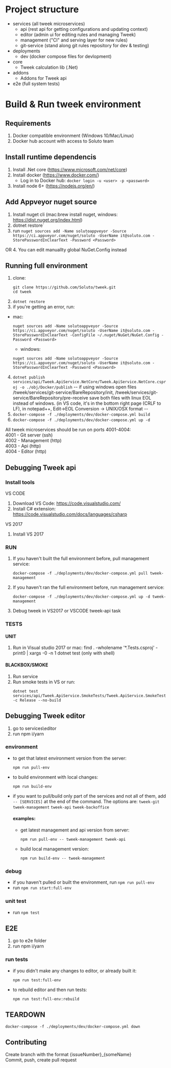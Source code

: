 # Project structure

- services (all tweek microservices)
   - api (rest api for getting configurations and updating context)
   - editor (admin ui for editing rules and managing Tweek)
   - management ("CI" and serving layer for new rules)
   - git-service (stand along git rules repository for dev & testing)
- deployments
   - dev (docker compose files for devlopment)
- core
   - Tweek calculation lib (.Net)
- addons
   - Addons for Tweek api
- e2e (full system tests)

# Build & Run tweek environment

## Requirements 
1. Docker compatible environment  (Windows 10/Mac/Linux)
2. Docker hub account with access to Soluto team

## Install runtime dependencis
1. Install .Net core (https://www.microsoft.com/net/core)
2. Install docker (https://www.docker.com/)
   - Log in to Docker hub: `docker login -u <user> -p <password>`
3. Install node 6+ (https://nodejs.org/en/)

## Add Appveyor nuget source
1. Install nuget cli (mac:brew install nuget, windows: https://dist.nuget.org/index.html)
2. dotnet restore`
3. run `nuget sources add -Name solutoappveyor -Source https://ci.appveyor.com/nuget/soluto -UserName it@soluto.com -StorePasswordInClearText -Password <Password>`

OR
4. You can edit manuallty global NuGet.Config instead

## Running full environment
1. clone:
   ```
   git clone https://github.com/Soluto/tweek.git
   cd tweek
   ```
2. `dotnet restore`
3.  if you're getting an error, run:
- mac: 
   ```
   nuget sources add -Name solutoappveyor -Source https://ci.appveyor.com/nuget/soluto -UserName it@soluto.com -StorePasswordInClearText -ConfigFile ~/.nuget/NuGet/NuGet.Config -Password <Password>
   ```
   - windows:
   ```
   nuget sources add -Name solutoappveyor -Source https://ci.appveyor.com/nuget/soluto -UserName it@soluto.com -StorePasswordInClearText -Password <Password>
   ```
   
4. `dotnet publish services/api/Tweek.ApiService.NetCore/Tweek.ApiService.NetCore.csproj -o ./obj/Docker/publish`
-- if using windows
open files /tweek/services/git-service/BareRepository/init, /tweek/services/git-service/BareRepository/pre-receive
save both files with linux EOL instead of windows. (in VS code, it's in the bottom right page (CRLF to LF), in notepad++, Edit->EOL Conversion ->  UNIX/OSX format
--
5. `docker-compose -f ./deployments/dev/docker-compose.yml build`
6. `docker-compose -f ./deployments/dev/docker-compose.yml up -d`

All tweek microservices should be run on ports 4001-4004:  
4001 - Git server (ssh)  
4002 - Management (http)  
4003 - Api (http)  
4004 - Editor (http)  

## Debugging Tweek api

### Install tools
VS CODE
1. Download VS Code: https://code.visualstudio.com/
2. Install C# extension: https://code.visualstudio.com/docs/languages/csharp

VS 2017
1. Install VS 2017

### RUN
1. If you haven't built the full environment before, pull management service: 
   ```
   docker-compose -f ./deployments/dev/docker-compose.yml pull tweek-management
   ```
2. If you haven't ran the full environment before, run management service: 
   ```
   docker-compose -f ./deployments/dev/docker-compose.yml up -d tweek-management
   ```
3. Debug tweek in VS2017 or VSCODE tweek-api task

### TESTS

#### UNIT
1. Run in Visual studio 2017 
or
mac: find . -wholename '*.Tests.csproj' -print0 | xargs -0 -n 1 dotnet test (only with shell)

#### BLACKBOX/SMOKE
1. Run service
2. Run smoke tests in VS or run:
   ```
   dotnet test services/api/Tweek.ApiService.SmokeTests/Tweek.ApiService.SmokeTests.csproj -c Release --no-build
   ```

## Debugging Tweek editor
1. go to services\editor
2. run npm i/yarn

### environment
- to get that latest environment version from the server:
   ```
   npm run pull-env
   ```
- to build environment with local changes:
   ```
   npm run build-env
   ```
- if you want to pull/build only part of the services and not all of them, add `-- [SERVICES]` at the end of the command.
   The options are: `tweek-git` `tweek-management` `tweek-api` `tweek-backoffice`
   #### examples:
   - get latest management and api version from server: 
      ```
      npm run pull-env -- tweek-management tweek-api
      ```
   - build local management version: 
      ```
      npm run build-env -- tweek-management
      ```

### debug
- if you haven't pulled or built the environment, run `npm run pull-env`
- run `npm run start:full-env`

### unit test
- run `npm test`

## E2E
1. go to e2e folder
2. run npm i/yarn

### run tests
- if you didn't make any changes to editor, or already built it:
   ```
   npm run test:full-env
   ```
- to rebuild editor and then run tests:
   ```
   npm run test:full-env:rebuild
   ```

## TEARDOWN
```
docker-compose -f ./deployments/dev/docker-compose.yml down
```

## Contributing 
Create branch with the format {issueNumber}_{someName}  
Commit, push, create pull request


